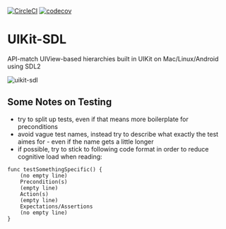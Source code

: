 [![CircleCI](https://circleci.com/gh/flowkey/UIKit-SDL.svg?style=svg)](https://circleci.com/gh/flowkey/UIKit-SDL)
[![codecov](https://codecov.io/gh/flowkey/UIKit-SDL/branch/master/graph/badge.svg?token=7pkfn9WaxE)](https://codecov.io/gh/flowkey/UIKit-SDL)

# UIKit-SDL
API-match UIView-based hierarchies built in UIKit on Mac/Linux/Android using SDL2

![uikit-sdl](https://user-images.githubusercontent.com/10008938/27796338-f6831442-6009-11e7-8ec8-fa5e092136fe.png)


## Some Notes on Testing
- try to split up tests, even if that means more boilerplate for preconditions
- avoid vague test names, instead try to describe what exactly the test aimes for - even if the name gets a little longer
- if possible, try to stick to following code format in order to reduce cognitive load when reading:
```
func testSomethingSpecific() {
    (no empty line)
    Precondition(s)
    (empty line)
    Action(s)
    (empty line)
    Expectations/Assertions
    (no empty line)
}
```
